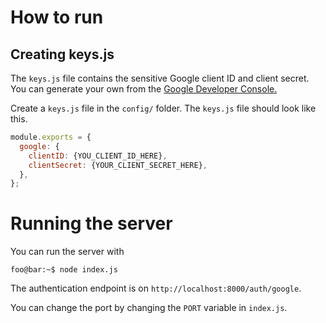 # How to run

## Creating keys.js

The `keys.js` file contains the sensitive Google client ID and client secret. You can generate your own from the [Google Developer Console.](https://console.cloud.google.com/)

Create a `keys.js` file in the `config/` folder.
The `keys.js` file should look like this.
```javascript
module.exports = {
  google: {
    clientID: {YOU_CLIENT_ID_HERE},
    clientSecret: {YOUR_CLIENT_SECRET_HERE},
  },
};
```

# Running the server
You can run the server with 
```console
foo@bar:~$ node index.js
```

The authentication endpoint is on `http://localhost:8000/auth/google`.

You can change the port by changing the `PORT` variable in `index.js`.
